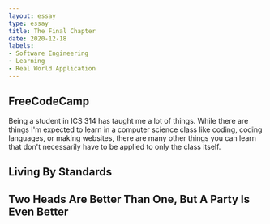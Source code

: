 ```yaml
---
layout: essay
type: essay
title: The Final Chapter
date: 2020-12-18
labels:
- Software Engineering
- Learning
- Real World Application
---
```


## FreeCodeCamp

Being a student in ICS 314 has taught me a lot of things. While there are things I'm expected to learn in a computer science class like coding, coding languages, or making websites, there are many other things you can learn that don't necessarily have to be applied to only the class itself.

## Living By Standards



## Two Heads Are Better Than One, But A Party Is Even Better
